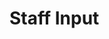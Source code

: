 <html>
<body>
<h1>Staff Input</h1>
<label for="Res Hall Opinion'>Res Hall Opinion: </label>
<input type="text" id="name" name="Res Hall Opinion" maxlength="1000" size="10">
<label for="Position'>Position: </label>
<input type="text" id="name" name="Position" maxlength="200" size="10">

